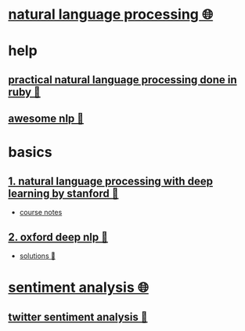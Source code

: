 # [natural language processing 🌐](http://www.wikiwand.com/en/Natural_language_processing)


# help


## [practical natural language processing done in ruby 🐙](https://github.com/arbox/nlp-with-ruby)

## [awesome nlp 🐙](https://github.com/keon/awesome-nlp)


# basics


## [1. natural language processing with deep learning by stanford 📝](http://web.stanford.edu/class/cs224n/)

- [course notes](https://github.com/stanfordnlp/cs224n-winter17-notes)

## [2. oxford deep nlp 📝](https://github.com/oxford-cs-deepnlp-2017/lectures)

- [solutions 🐙](https://github.com/mleue/oxford-deep-nlp-2017-solutions)


# [sentiment analysis 🌐](http://www.wikiwand.com/en/Sentiment_analysis)


## [twitter sentiment analysis 🐙](https://github.com/bernhard2202/twitter-sentiment-analysis)

